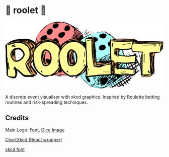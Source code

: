 # :game_die: roolet :game_die:

![roolet](https://github.com/pikulet/roolet/blob/master/src/images/roolet.png)

A discrete event visualiser with xkcd graphics. Inspired by Roulette betting routines and risk-spreading techniques.

## Credits

Main Logo: [Font](https://www.dafont.com/d-sketch.font), [Dice Image](https://favpng.com/png_view/dice-drawing-dice-sketch-png/piYjC5qg)

[ChartXkcd (React wrapper)](https://github.com/obiwankenoobi/chart.xkcd-react)

[xkcd font](https://github.com/ipython/xkcd-font/blob/master/xkcd-script/font/xkcd-script.woff)
